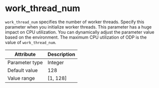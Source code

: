 # work_thread_num

`work_thread_num` specifies the number of worker threads. Specify this parameter when you initialize worker threads. This parameter has a huge impact on CPU utilization. You can dynamically adjust the parameter value based on the environment. The maximum CPU utilization of ODP is the value of `work_thread_num`.

| Attribute | Description |
|----------|---------|
| Parameter type | Integer |
| Default value | 128 |
| Value range | [1, 128] |
